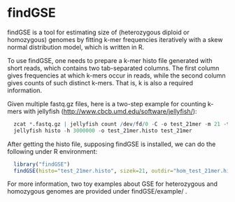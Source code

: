 # findGSE
findGSE is a tool for estimating size of (heterozygous diploid or homozygous) genomes by fitting k-mer frequencies iteratively with a skew normal distribution model, which is written in R.

To use findGSE, one needs to prepare a k-mer histo file generated with short reads, which contains two tab-separated columns. The first column gives frequencies at which k-mers occur in reads, while the second column gives counts of such distinct k-mers. That is, k is also a required information.

Given multiple fastq.gz files, here is a two-step example for counting k-mers with jellyfish (http://www.cbcb.umd.edu/software/jellyfish/):

```R
  zcat *.fastq.gz | jellyfish count /dev/fd/0 -C -o test_21mer -m 21 -t 1 -s 5G
  jellyfish histo -h 3000000 -o test_21mer.histo test_21mer
```

After getting the histo file, supposing findGSE is installed, we can do the following under R environment:

```R
  library("findGSE")
  findGSE(histo="test_21mer.histo", sizek=21, outdir="hom_test_21mer.histo")
```

For more information, two toy examples about GSE for heterozygous and homozygous genomes are provided under findGSE/example/  .
